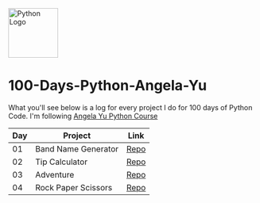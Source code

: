 <img src="https://upload.wikimedia.org/wikipedia/commons/thumb/c/c3/Python-logo-notext.svg/1869px-Python-logo-notext.svg.png" alt="Python Logo" width="100" height="100">


# 100-Days-Python-Angela-Yu
What you'll see below is a log for every project I do for 100 days of Python Code. I'm following
[Angela Yu Python Course](https://www.udemy.com/course/100-days-of-code/)



| Day       | Project     | Link                  |
|------------|------------|------------------------------|
| 01 | Band Name Generator   | [Repo](https://github.com/Swaroop008/100-Days-Python-Angela-Yu/blob/master/Day%201/band_name_generator.py)        |
| 02 | Tip Calculator |       [Repo](https://github.com/Swaroop008/100-Days-Python-Angela-Yu/tree/master/Day%202)        |
| 03 | Adventure |     [Repo](https://github.com/Swaroop008/100-Days-Python-Angela-Yu/tree/master/Day%203)     |
| 04 | Rock Paper Scissors |     [Repo](https://github.com/Swaroop008/100-Days-Python-Angela-Yu/tree/master/Day%204)     |

